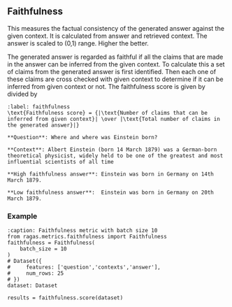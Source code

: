## Faithfulness

This measures the factual consistency of the generated answer against the given context. It is calculated from answer and retrieved context. The answer is scaled to (0,1) range. Higher the better.

The generated answer is regarded as faithful if all the claims that are made in the answer can be inferred from the given context. To calculate this a set of claims from the generated answer is first identified. Then each one of these claims are cross checked with given context to determine if it can be inferred from given context or not. The faithfulness score is given by divided by

```{math}
:label: faithfulness
\text{Faithfulness score} = {|\text{Number of claims that can be inferred from given context}| \over |\text{Total number of claims in the generated answer}|}
```


```{hint}
**Question**: Where and where was Einstein born?

**Context**: Albert Einstein (born 14 March 1879) was a German-born theoretical physicist, widely held to be one of the greatest and most influential scientists of all time

**High faithfulness answer**: Einstein was born in Germany on 14th March 1879.

**Low faithfulness answer**:  Einstein was born in Germany on 20th March 1879.
```


### Example

```{code-block} python
:caption: Faithfulness metric with batch size 10
from ragas.metrics.faithfulness import Faithfulness
faithfulness = Faithfulness(
    batch_size = 10
)
# Dataset({
#     features: ['question','contexts','answer'],
#     num_rows: 25
# })
dataset: Dataset

results = faithfulness.score(dataset)
```


